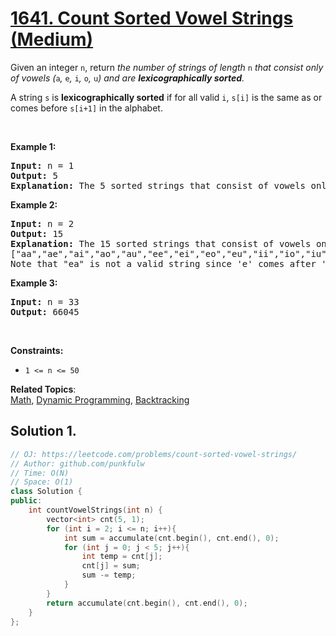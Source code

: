# [1641. Count Sorted Vowel Strings (Medium)](https://leetcode.com/problems/count-sorted-vowel-strings/)

<p>Given an integer <code>n</code>, return <em>the number of strings of length </em><code>n</code><em> that consist only of vowels (</em><code>a</code><em>, </em><code>e</code><em>, </em><code>i</code><em>, </em><code>o</code><em>, </em><code>u</code><em>) and are <strong>lexicographically sorted</strong>.</em></p>

<p>A string <code>s</code> is <strong>lexicographically sorted</strong> if for all valid <code>i</code>, <code>s[i]</code> is the same as or comes before <code>s[i+1]</code> in the alphabet.</p>

<p>&nbsp;</p>
<p><strong>Example 1:</strong></p>

<pre><strong>Input:</strong> n = 1
<strong>Output:</strong> 5
<strong>Explanation:</strong> The 5 sorted strings that consist of vowels only are <code>["a","e","i","o","u"].</code>
</pre>

<p><strong>Example 2:</strong></p>

<pre><strong>Input:</strong> n = 2
<strong>Output:</strong> 15
<strong>Explanation:</strong> The 15 sorted strings that consist of vowels only are
["aa","ae","ai","ao","au","ee","ei","eo","eu","ii","io","iu","oo","ou","uu"].
Note that "ea" is not a valid string since 'e' comes after 'a' in the alphabet.
</pre>

<p><strong>Example 3:</strong></p>

<pre><strong>Input:</strong> n = 33
<strong>Output:</strong> 66045
</pre>

<p>&nbsp;</p>
<p><strong>Constraints:</strong></p>

<ul>
	<li><code>1 &lt;= n &lt;= 50</code>&nbsp;</li>
</ul>


**Related Topics**:  
[Math](https://leetcode.com/tag/math/), [Dynamic Programming](https://leetcode.com/tag/dynamic-programming/), [Backtracking](https://leetcode.com/tag/backtracking/)

## Solution 1.


```cpp
// OJ: https://leetcode.com/problems/count-sorted-vowel-strings/
// Author: github.com/punkfulw
// Time: O(N)
// Space: O(1)
class Solution {
public:
    int countVowelStrings(int n) {
        vector<int> cnt(5, 1);
        for (int i = 2; i <= n; i++){
            int sum = accumulate(cnt.begin(), cnt.end(), 0);
            for (int j = 0; j < 5; j++){
                int temp = cnt[j];
                cnt[j] = sum;
                sum -= temp;
            }
        }
        return accumulate(cnt.begin(), cnt.end(), 0);
    }
};
```
